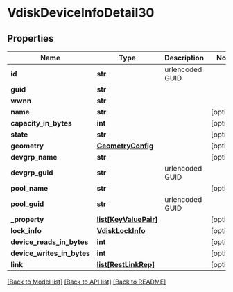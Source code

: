 # VdiskDeviceInfoDetail30

## Properties
Name | Type | Description | Notes
------------ | ------------- | ------------- | -------------
**id** | **str** | urlencoded GUID | 
**guid** | **str** |  | 
**wwnn** | **str** |  | 
**name** | **str** |  | [optional] 
**capacity_in_bytes** | **int** |  | [optional] 
**state** | **str** |  | [optional] 
**geometry** | [**GeometryConfig**](GeometryConfig.md) |  | [optional] 
**devgrp_name** | **str** |  | [optional] 
**devgrp_guid** | **str** | urlencoded GUID | 
**pool_name** | **str** |  | [optional] 
**pool_guid** | **str** | urlencoded GUID | 
**_property** | [**list[KeyValuePair]**](KeyValuePair.md) |  | [optional] 
**lock_info** | [**VdiskLockInfo**](VdiskLockInfo.md) |  | [optional] 
**device_reads_in_bytes** | **int** |  | [optional] 
**device_writes_in_bytes** | **int** |  | [optional] 
**link** | [**list[RestLinkRep]**](RestLinkRep.md) |  | [optional] 

[[Back to Model list]](../README.md#documentation-for-models) [[Back to API list]](../README.md#documentation-for-api-endpoints) [[Back to README]](../README.md)


